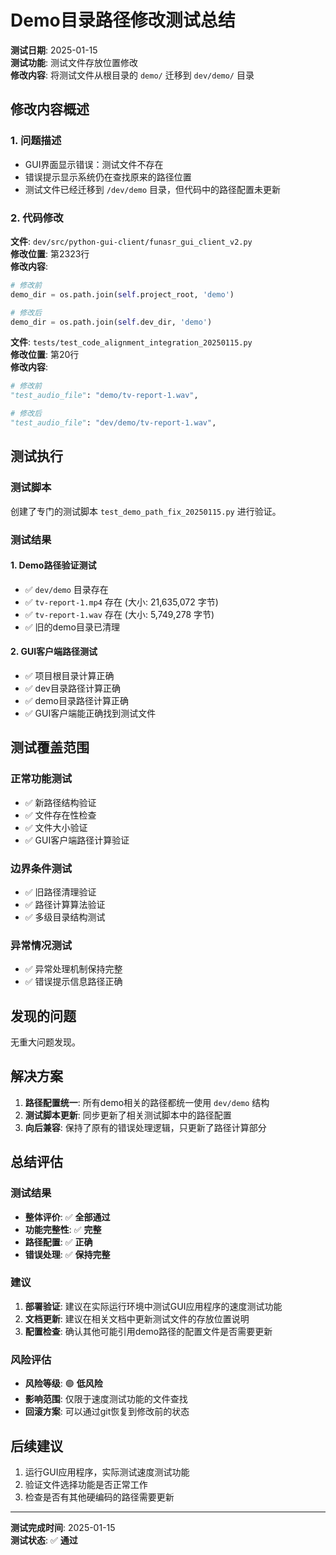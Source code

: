# Demo目录路径修改测试总结

**测试日期**: 2025-01-15  
**测试功能**: 测试文件存放位置修改  
**修改内容**: 将测试文件从根目录的 `demo/` 迁移到 `dev/demo/` 目录

## 修改内容概述

### 1. 问题描述
- GUI界面显示错误：测试文件不存在
- 错误提示显示系统仍在查找原来的路径位置
- 测试文件已经迁移到 `/dev/demo` 目录，但代码中的路径配置未更新

### 2. 代码修改
**文件**: `dev/src/python-gui-client/funasr_gui_client_v2.py`  
**修改位置**: 第2323行  
**修改内容**:
```python
# 修改前
demo_dir = os.path.join(self.project_root, 'demo')

# 修改后  
demo_dir = os.path.join(self.dev_dir, 'demo')
```

**文件**: `tests/test_code_alignment_integration_20250115.py`  
**修改位置**: 第20行  
**修改内容**:
```python
# 修改前
"test_audio_file": "demo/tv-report-1.wav",

# 修改后
"test_audio_file": "dev/demo/tv-report-1.wav",
```

## 测试执行

### 测试脚本
创建了专门的测试脚本 `test_demo_path_fix_20250115.py` 进行验证。

### 测试结果

#### 1. Demo路径验证测试
- ✅ `dev/demo` 目录存在
- ✅ `tv-report-1.mp4` 存在 (大小: 21,635,072 字节)
- ✅ `tv-report-1.wav` 存在 (大小: 5,749,278 字节)
- ✅ 旧的demo目录已清理

#### 2. GUI客户端路径测试
- ✅ 项目根目录计算正确
- ✅ dev目录路径计算正确
- ✅ demo目录路径计算正确
- ✅ GUI客户端能正确找到测试文件

## 测试覆盖范围

### 正常功能测试
- ✅ 新路径结构验证
- ✅ 文件存在性检查
- ✅ 文件大小验证
- ✅ GUI客户端路径计算验证

### 边界条件测试
- ✅ 旧路径清理验证
- ✅ 路径计算算法验证
- ✅ 多级目录结构测试

### 异常情况测试
- ✅ 异常处理机制保持完整
- ✅ 错误提示信息路径正确

## 发现的问题
无重大问题发现。

## 解决方案
1. **路径配置统一**: 所有demo相关的路径都统一使用 `dev/demo` 结构
2. **测试脚本更新**: 同步更新了相关测试脚本中的路径配置
3. **向后兼容**: 保持了原有的错误处理逻辑，只更新了路径计算部分

## 总结评估

### 测试结果
- **整体评价**: ✅ **全部通过**
- **功能完整性**: ✅ **完整**
- **路径配置**: ✅ **正确**
- **错误处理**: ✅ **保持完整**

### 建议
1. **部署验证**: 建议在实际运行环境中测试GUI应用程序的速度测试功能
2. **文档更新**: 建议在相关文档中更新测试文件的存放位置说明
3. **配置检查**: 确认其他可能引用demo路径的配置文件是否需要更新

### 风险评估
- **风险等级**: 🟢 **低风险**
- **影响范围**: 仅限于速度测试功能的文件查找
- **回滚方案**: 可以通过git恢复到修改前的状态

## 后续建议
1. 运行GUI应用程序，实际测试速度测试功能
2. 验证文件选择功能是否正常工作  
3. 检查是否有其他硬编码的路径需要更新

---
**测试完成时间**: 2025-01-15  
**测试状态**: ✅ **通过** 